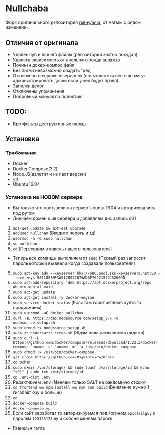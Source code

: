 # Nullchaba
Форк оригинального репозитория [говнульча](https://github.com/klkvsk/0chan), от магмы с рядом изменений.

## Отличия от оригинала
* Удален луп и все его файлы (репозиторий знатно похудал)
* Удалена зависимость от анального зонда [sentry.io](https://sentry.io)
* Починен докер-компос файл
* Без пикчи невозможно создать тред
* Отключено создание юзердосок (пользователи все еще могут администрировать доски если у них будут права)
* Запилен делол
* Отключены упоминания
* Подробный мануал по поднятию

## TODO:
* Вротфильтр деструктивных параш

## Установка
### Требования
* Docker
* Docker Compose(3.2)
* Node.JS(взлетит и на ласт версии)
* git
* Ubuntu 16.04
### Установка на НОВОМ сервере
* Вы только что поставили на сервер Ubuntu 16.04 и авторизовались под рутом
* Линкаем домен к ип сервера и добавляем днс запись s01
1. `apt-get update && apt-get upgrade`
2. `adduser nullchan` (Вводите пароль и тд)
3. `usermod -a -G sudo nullchan`
4. `su nullchan`
5. `cd` (Переходим в корень нашего пользователя)
* Теперь все команды выполняем от `sudo` (Первый раз запросит пароль который вы ввели когда создавали пользователя)
5. `sudo apt-key adv --keyserver hkp://p80.pool.sks-keyservers.net:80 --recv-keys 58118E89F3A912897C070ADBF76221572C52609D`
6. `sudo apt-add-repository 'deb https://apt.dockerproject.org/repo ubuntu-xenial main'`
7. `sudo apt-get update`
8. `sudo apt-get install -y docker-engine`
9. `sudo service docker status` (Если там горит зелёная хуета то продолжаем)
10. `sudo usermod -aG docker nullchan`
11. `curl -sL https://deb.nodesource.com/setup_8.x -o nodesource_setup.sh`
12. `sudo chmod +x nodesource_setup.sh`
13. `sudo sh nodesource_setup.sh` (Ждем пока установитса нодежс)
14. ```sudo curl -L https://github.com/docker/compose/releases/download/1.23.1/docker-compose-`uname -s`-`uname -m` -o /usr/bin/docker-compose```
15. `sudo chmod +x /usr/bin/docker-compose`
16. `git clone https://github.com/MagmaDivide/0chan`
17. `cd 0chan`
18. `sudo mkdir /var/storage/ && sudo touch /var/storage/id && echo "s01" | sudo tee /var/storage/id`
19. `cp .env-dist .env`
20. Редактируем .env (Меняем только SALT на рандомную строку)
21. `cd frontend && npm install && npm run build` (Внимание нужно 1 гигабайт озу и больше)
22. `cd ..`
23. `docker-compose build`
24. `docker-compose up`
25. Если сайт заработал то авторизируемся под логином `epicfailguy` и паролем `123123123` ну и собсно меняем пароль
* Гавнельч гатов
